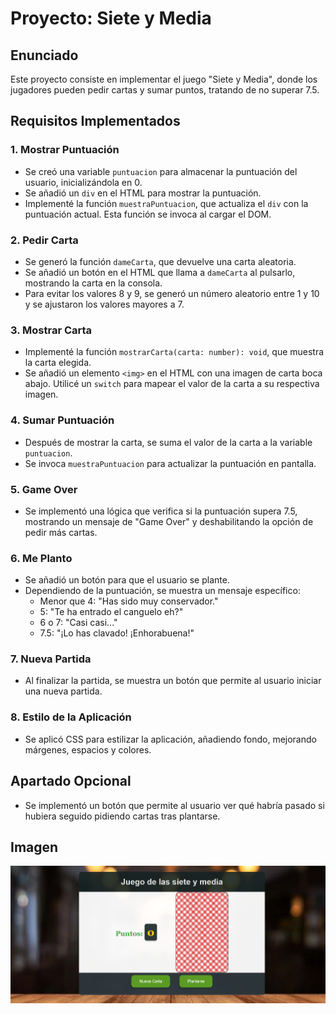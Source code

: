 # Proyecto: Siete y Media

## Enunciado
Este proyecto consiste en implementar el juego "Siete y Media", donde los jugadores pueden pedir cartas y sumar puntos, tratando de no superar 7.5.

## Requisitos Implementados

### 1. Mostrar Puntuación
- Se creó una variable `puntuacion` para almacenar la puntuación del usuario, inicializándola en 0.
- Se añadió un `div` en el HTML para mostrar la puntuación.
- Implementé la función `muestraPuntuacion`, que actualiza el `div` con la puntuación actual. Esta función se invoca al cargar el DOM.

### 2. Pedir Carta
- Se generó la función `dameCarta`, que devuelve una carta aleatoria.
- Se añadió un botón en el HTML que llama a `dameCarta` al pulsarlo, mostrando la carta en la consola.
- Para evitar los valores 8 y 9, se generó un número aleatorio entre 1 y 10 y se ajustaron los valores mayores a 7.

### 3. Mostrar Carta
- Implementé la función `mostrarCarta(carta: number): void`, que muestra la carta elegida.
- Se añadió un elemento `<img>` en el HTML con una imagen de carta boca abajo. Utilicé un `switch` para mapear el valor de la carta a su respectiva imagen.

### 4. Sumar Puntuación
- Después de mostrar la carta, se suma el valor de la carta a la variable `puntuacion`.
- Se invoca `muestraPuntuacion` para actualizar la puntuación en pantalla.

### 5. Game Over
- Se implementó una lógica que verifica si la puntuación supera 7.5, mostrando un mensaje de "Game Over" y deshabilitando la opción de pedir más cartas.

### 6. Me Planto
- Se añadió un botón para que el usuario se plante.
- Dependiendo de la puntuación, se muestra un mensaje específico:
  - Menor que 4: "Has sido muy conservador."
  - 5: "Te ha entrado el canguelo eh?"
  - 6 o 7: "Casi casi..."
  - 7.5: "¡Lo has clavado! ¡Enhorabuena!"

### 7. Nueva Partida
- Al finalizar la partida, se muestra un botón que permite al usuario iniciar una nueva partida.

### 8. Estilo de la Aplicación
- Se aplicó CSS para estilizar la aplicación, añadiendo fondo, mejorando márgenes, espacios y colores.

## Apartado Opcional
- Se implementó un botón que permite al usuario ver qué habría pasado si hubiera seguido pidiendo cartas tras plantarse.

## Imagen
![Captura de pantalla](src/img/JS_5.png)